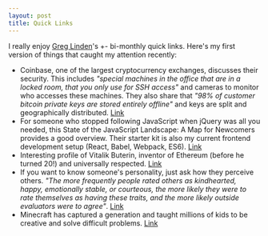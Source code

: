 ```yaml
---
layout: post
title: Quick Links
---
```


I really enjoy [Greg Linden](https://glinden.blogspot.com)'s +- bi-monthly quick links. Here's my
first version of things that caught my attention recently:

* Coinbase, one of the largest cryptocurrency exchanges, discusses their security.
This includes *"special machines in the office that are in a locked room, that you only use for SSH access"*
and cameras to monitor who accesses these machines.
They also share that *"98% of customer bitcoin private keys are stored entirely offline"* and keys
are split and geographically distributed.
[Link](https://medium.com/the-coinbase-blog/how-coinbase-builds-secure-infrastructure-to-store-bitcoin-in-the-cloud-30a6504e40ba#.1x0v4kxci)
* For someone who stopped following JavaScript when jQuery was all you needed, this
State of the JavaScript Landscape: A Map for Newcomers provides a good overview.
Their starter kit is also my current frontend development setup (React, Babel, Webpack, ES6).
[Link](https://www.infoq.com/articles/state-of-javascript-2016)
* Interesting profile of Vitalik Buterin, inventor of Ethereum (before he turned 20!) and universally respected.
[Link](https://backchannel.com/the-uncanny-mind-that-built-ethereum-9b448dc9d14f#.uiqw2euxw)
* If you want to know someone's personality, just ask how they perceive others.
*"The more frequently people rated others as kindhearted, happy, emotionally stable, or courteous,
the more likely they were to rate themselves as having these traits, and the more likely outside evaluators were to agree"*.
[Link](http://www.inc.com/jessica-stillman/how-to-read-someone-s-personality-just-ask-this-1-question.html)
* Minecraft has captured a generation and taught millions of kids to be creative and
solve difficult problems.
[Link](http://www.nytimes.com/2016/04/17/magazine/the-minecraft-generation.html)
